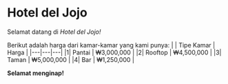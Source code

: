 # Hotel del Jojo
Selamat datang di _Hotel del Jojo!_

Berikut adalah harga dari kamar-kamar yang kami punya: 
| | Tipe Kamar | Harga |
|---|---|---|
|1| Pantai | ₩3,000,000 |
|2| Rooftop | ₩4,500,000 |
|3| Taman | ₩5,000,000 | 
|4| Bar | ₩1,250,000 |

**Selamat menginap!**
